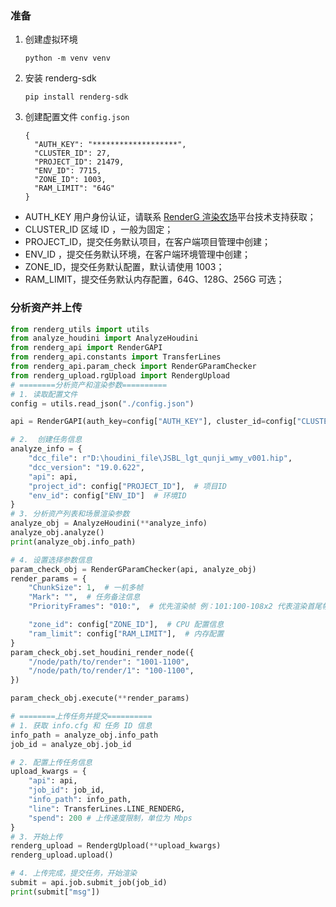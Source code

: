### 准备

1. 创建虚拟环境

   ```shell
   python -m venv venv
   ```

2. 安装 renderg-sdk

   ```shell
   pip install renderg-sdk
   ```

3. 创建配置文件 `config.json`

   ```shell
   {
     "AUTH_KEY": "*******************",
     "CLUSTER_ID": 27,
     "PROJECT_ID": 21479,
     "ENV_ID": 7715,
     "ZONE_ID": 1003,
     "RAM_LIMIT": "64G"
   }
   ```

- AUTH_KEY 用户身份认证，请联系 [RenderG 渲染农场](https://www.renderg.com/)平台技术支持获取；
- CLUSTER_ID 区域 ID ，一般为固定；
- PROJECT_ID，提交任务默认项目，在客户端项目管理中创建；
- ENV_ID ，提交任务默认环境，在客户端环境管理中创建；
- ZONE_ID，提交任务默认配置，默认请使用 1003；
- RAM_LIMIT，提交任务默认内存配置，64G、128G、256G 可选；

### 分析资产并上传

```python
from renderg_utils import utils
from analyze_houdini import AnalyzeHoudini
from renderg_api import RenderGAPI
from renderg_api.constants import TransferLines
from renderg_api.param_check import RenderGParamChecker
from renderg_upload.rgUpload import RendergUpload
# ========分析资产和渲染参数==========
# 1. 读取配置文件
config = utils.read_json("./config.json")

api = RenderGAPI(auth_key=config["AUTH_KEY"], cluster_id=config["CLUSTER_ID"])

# 2.  创建任务信息
analyze_info = {
    "dcc_file": r"D:\houdini_file\JSBL_lgt_qunji_wmy_v001.hip",
    "dcc_version": "19.0.622",
    "api": api,
    "project_id": config["PROJECT_ID"],  # 项目ID
    "env_id": config["ENV_ID"]  # 环境ID
}
# 3. 分析资产列表和场景渲染参数
analyze_obj = AnalyzeHoudini(**analyze_info)
analyze_obj.analyze()
print(analyze_obj.info_path)

# 4. 设置选择参数信息
param_check_obj = RenderGParamChecker(api, analyze_obj)
render_params = {
    "ChunkSize": 1,  # 一机多帧
    "Mark": "",  # 任务备注信息
    "PriorityFrames": "010:",  # 优先渲染帧 例：101:100-108x2 代表渲染首尾帧和100-108步长为2的帧

    "zone_id": config["ZONE_ID"],  # CPU 配置信息
    "ram_limit": config["RAM_LIMIT"],  # 内存配置
}
param_check_obj.set_houdini_render_node({
    "/node/path/to/render": "1001-1100",
    "/node/path/to/render/1": "100-1100",
})

param_check_obj.execute(**render_params)

# ========上传任务并提交==========
# 1. 获取 info.cfg 和 任务 ID 信息
info_path = analyze_obj.info_path
job_id = analyze_obj.job_id

# 2. 配置上传任务信息 
upload_kwargs = {
    "api": api,
    "job_id": job_id,
    "info_path": info_path,
    "line": TransferLines.LINE_RENDERG,
    "spend": 200 # 上传速度限制，单位为 Mbps
}
# 3. 开始上传
renderg_upload = RendergUpload(**upload_kwargs)
renderg_upload.upload()

# 4. 上传完成，提交任务，开始渲染
submit = api.job.submit_job(job_id)
print(submit["msg"])

```




